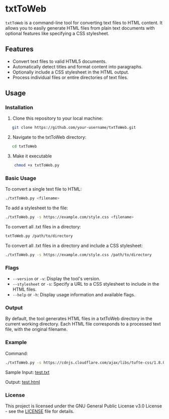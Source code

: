 # txtToWeb

`txtToWeb` is a command-line tool for converting text files to HTML content. It allows you to easily generate HTML files from plain text documents with optional features like specifying a CSS stylesheet.

## Features

- Convert text files to valid HTML5 documents.
- Automatically detect titles and format content into paragraphs.
- Optionally include a CSS stylesheet in the HTML output.
- Process individual files or entire directories of text files.

## Usage

### Installation

1. Clone this repository to your local machine:
```bash
   git clone https://github.com/your-username/txtToWeb.git
```
2. Navigate to the txtToWeb directory:
```bash
   cd txtToWeb
```
3. Make it executable
```bash
    chmod +x txtToWeb.py
```

### Basic Usage

To convert a single text file to HTML:
```bash
./txtToWeb.py <filename>
```

To add a stylesheet to the file:
```bash
./txtToWeb.py -s https://example.com/style.css <filename> 
```

To convert all .txt files in a directory:
```bash
txtToWeb.py /path/to/directory
```

To convert all .txt files in a directory and include a CSS stylesheet:
```bash
./txtToWeb.py -s https://example.com/style.css /path/to/directory
```

### Flags

* `--version` or `-v`: Display the tool's version.
* `--stylesheet` or `-s`: Specify a URL to a CSS stylesheet to include in the HTML files.
* `--help` or `-h`: Display usage information and available flags.

### Output

By default, the tool generates HTML files in a txtToWeb directory in the current working directory. Each HTML file corresponds to a processed text file, with the original filename.

### Example
Command:
```bash
./txtToWeb.py -s https://cdnjs.cloudflare.com/ajax/libs/tufte-css/1.8.0/tufte.min.css test.txt
```
Sample Input: [test.txt](examples/test.txt)

Output: [test.html](examples/txtToWeb/test.html) 

### License
This project is licensed under the GNU General Public License v3.0 License - see the [LICENSE](LICENSE) file for details.
